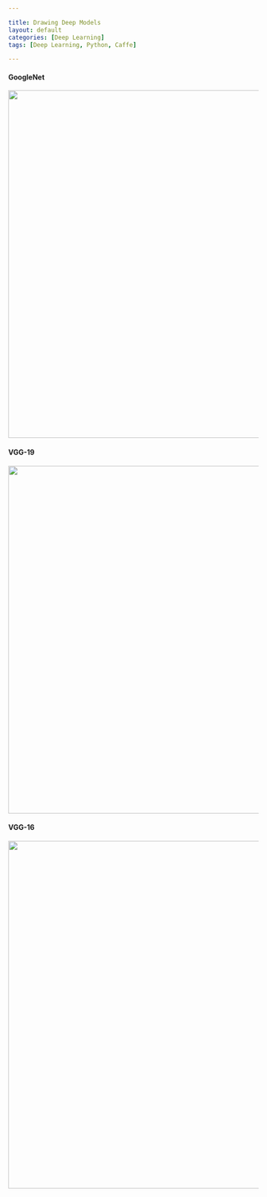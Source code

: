 ```yaml
---

title: Drawing Deep Models
layout: default
categories: [Deep Learning]
tags: [Deep Learning, Python, Caffe]

---
```


#### GoogleNet

<img src='GoogleNet.png' width='700'/>

#### VGG-19


<img src='VGG-19.png' width='700'/>

#### VGG-16


<img src='VGG-16.png' width='700'/>